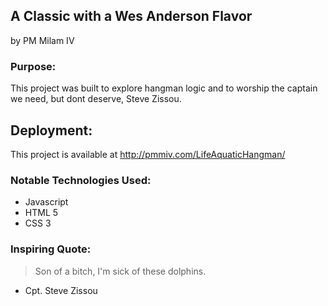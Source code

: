 ## A Classic with a Wes Anderson Flavor

by PM Milam IV

### Purpose:

This project was built to explore hangman logic and to worship the captain we need, but dont deserve, Steve Zissou.

## Deployment:

This project is available at http://pmmiv.com/LifeAquaticHangman/

### Notable Technologies Used: 

- Javascript
- HTML 5
- CSS 3

### Inspiring Quote: 

> Son of a bitch, I'm sick of these dolphins.
- Cpt. Steve Zissou

